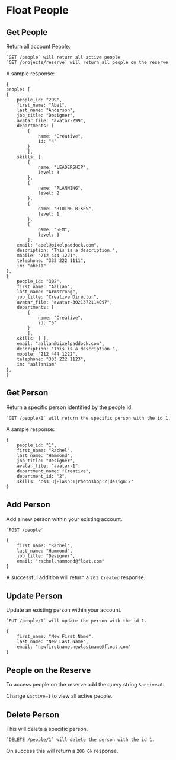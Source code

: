 Float People
============

Get People
----------

Return all account People.

    `GET /people` will return all active people
    `GET /projects/reserve` will return all people on the reserve
    
A sample response:

```
{
people: [
{
    people_id: "299",
    first_name: "Abel",
    last_name: "Anderson",
    job_title: "Designer",
    avatar_file: "avatar-299",
    departments: [
        {
            name: "Creative",
            id: "4"
        }
        ],
    skills: [
        {
            name: "LEADERSHIP",
            level: 3
        },
        {
            name: "PLANNING",
            level: 2
        },
        {
            name: "RIDING BIKES",
            level: 1
        },
        {
            name: "SEM",
            level: 3
        ],
    email: "abel@pixelpaddock.com",
    description: "This is a description.",
    mobile: "212 444 1221",
    telephone: "333 222 1111",
    im: "abel1"
},
{
    people_id: "302",
    first_name: "Aallan",
    last_name: "Armstrong",
    job_title: "Creative Director",
    avatar_file: "avatar-3021372114097",
    departments: [
        {
            name: "Creative",
            id: "5"
        }
        ],
    skills: [ ],
    email: "aallan@pixelpaddock.com",
    description: "This is a description.",
    mobile: "212 444 1222",
    telephone: "333 222 1123",
    im: "aallaniam"
},
}
```

Get Person
----------

Return a specific person identified by the people id.

    `GET /people/1` will return the specific person with the id 1.
    
A sample response:

```
{
    people_id: "1",
    first_name: "Rachel",
    last_name: "Hammond",
    job_title: "Designer",
    avatar_file: "avatar-1",
    department_name: "Creative",
    department_id: "2",
    skills: "css:3|Flash:1|Photoshop:2|design:2"
}
```

Add Person
-------------

Add a new person within your existing account.

    `POST /people`
  
```
{
    first_name: "Rachel",
    last_name: "Hammond",
    job_title: "Designer",
    email: "rachel.hammond@float.com"
}
```

A successful addition will return a `201 Created` response.

Update Person
-------------

Update an existing person within your account.

    `PUT /people/1` will update the person with the id 1.

```
{
    first_name: "New First Name",
    last_name: "New Last Name",
    email: "newfirstname.newlastname@float.com"
}
```
  
People on the Reserve
---------------------

To access people on the reserve add the query string `&active=0`.

Change `&active=1` to view all active people.


Delete Person
-------------

This will delete a specific person.

    `DELETE /people/1` will delete the person with the id 1.
    
On success this will return a `200 Ok` response.
